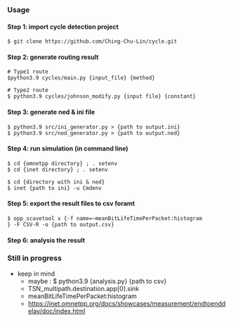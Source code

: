 ### Usage

#### Step 1: import cycle detection project 
```sh=
$ git clone https://github.com/Ching-Chu-Lin/cycle.git
```

#### Step 2: generate routing result
```sh=
# Type1 route
$python3.9 cycles/main.py {input_file} {method}

# Type2 route
$ python3.9 cycles/johnson_modify.py {input file} {constant}
```

#### Step 3: generate ned & ini file
```sh=
$ python3.9 src/ini_generator.py > {path to output.ini}
$ python3.9 src/ned_generator.py > {path to output.ned}
```

#### Step 4: run simulation (in command line)
```sh=
$ cd {omnetpp directory} ; . setenv
$ cd {inet directory} ; . setenv

$ cd {directory with ini & ned}
$ inet {path to ini} -u Cmdenv
```

#### Step 5: export the result files to csv foramt
```sh=
$ opp_scavetool x {-f name=~meanBitLifeTimePerPacket:histogram
} -F CSV-R -o {path to output.csv}
```

#### Step 6: analysis the result
### Still in progress
- keep in mind
  - maybe : $ python3.9 {analysis.py} {path to csv} 
  - TSN_multipath.destination.app[0].sink
  - meanBitLifeTimePerPacket:histogram
  - https://inet.omnetpp.org/docs/showcases/measurement/endtoenddelay/doc/index.html
